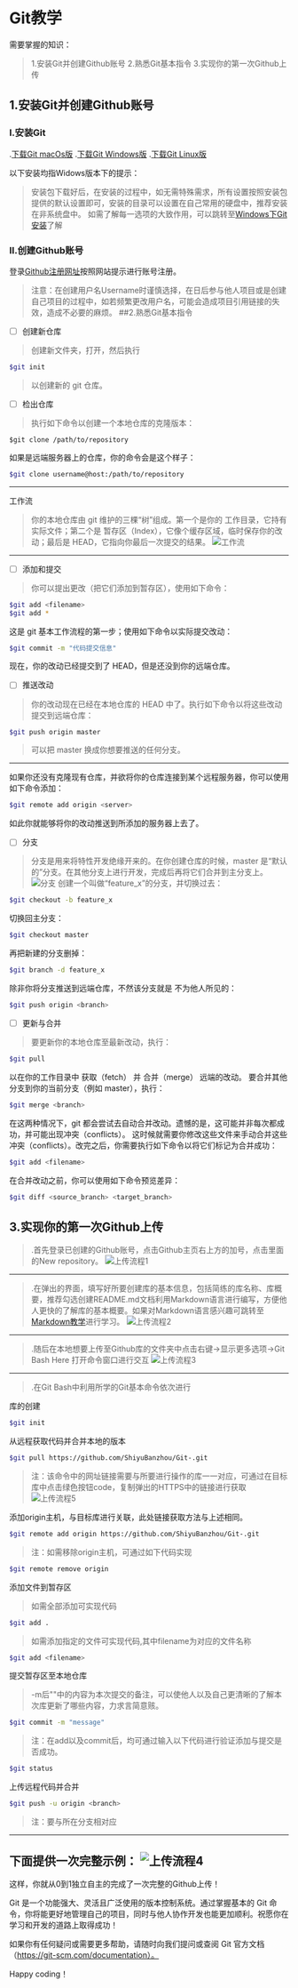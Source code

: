 # Git教学
需要掌握的知识：
>1.安装Git并创建Github账号
2.熟悉Git基本指令
3.实现你的第一次Github上传

## 1.安装Git并创建Github账号

### Ⅰ.安装Git
.[下载Git macOs版](https://git-scm.com/download/mac)
.[下载Git Windows版](https://gitforwindows.org/)
.[下载Git Linux版](https://book.git-scm.com/download/linux)

以下安装均指Widows版本下的提示：

>安装包下载好后，在安装的过程中，如无需特殊需求，所有设置按照安装包提供的默认设置即可，安装的目录可以设置在自己常用的硬盘中，推荐安装在非系统盘中。
如需了解每一选项的大致作用，可以跳转至[Windows下Git安装](https://www.bilibili.com/video/BV1Rb4y1C7z1/?spm_id_from=333.1007.top_right_bar_window_history.content.click)了解

### Ⅱ.创建Github账号
登录[Github注册网址](https://github.com/signup?source=login)按照网站提示进行账号注册。
>注意：在创建用户名Username时谨慎选择，在日后参与他人项目或是创建自己项目的过程中，如若频繁更改用户名，可能会造成项目引用链接的失效，造成不必要的麻烦。
##2.熟悉Git基本指令
- [ ] 创建新仓库
>创建新文件夹，打开，然后执行
``````Bash
$git init
``````
>以创建新的 git 仓库。
- [ ] 检出仓库
>执行如下命令以创建一个本地仓库的克隆版本：
``````Bash:
$git clone /path/to/repository
``````
如果是远端服务器上的仓库，你的命令会是这个样子：
``````Bash
$git clone username@host:/path/to/repository
``````
---
工作流
>你的本地仓库由 git 维护的三棵“树”组成。第一个是你的 工作目录，它持有实际文件；第二个是 暂存区（Index），它像个缓存区域，临时保存你的改动；最后是 HEAD，它指向你最后一次提交的结果。
![工作流](./Image/工作流.png)
---
- [ ] 添加和提交
>你可以提出更改（把它们添加到暂存区），使用如下命令：
``````Bash
$git add <filename>
$git add *
``````
这是 git 基本工作流程的第一步；使用如下命令以实际提交改动：
``````Bash
$git commit -m "代码提交信息"
``````
现在，你的改动已经提交到了 HEAD，但是还没到你的远端仓库。
- [ ] 推送改动
>你的改动现在已经在本地仓库的 HEAD 中了。执行如下命令以将这些改动提交到远端仓库：
``````Bash
$git push origin master
``````
>可以把 master 换成你想要推送的任何分支。
---
如果你还没有克隆现有仓库，并欲将你的仓库连接到某个远程服务器，你可以使用如下命令添加：
``````Bash
$git remote add origin <server>
``````
如此你就能够将你的改动推送到所添加的服务器上去了。
- [ ] 分支
>分支是用来将特性开发绝缘开来的。在你创建仓库的时候，master 是“默认的”分支。在其他分支上进行开发，完成后再将它们合并到主分支上。
![分支](./Image/分支.png)
创建一个叫做“feature_x”的分支，并切换过去：
``````Bash
$git checkout -b feature_x
``````
切换回主分支：
``````Bash
$git checkout master
``````
再把新建的分支删掉：
``````Bash
$git branch -d feature_x
``````
除非你将分支推送到远端仓库，不然该分支就是 不为他人所见的：
``````Bash
$git push origin <branch>
``````
- [ ] 更新与合并
>要更新你的本地仓库至最新改动，执行：
``````Bash
$git pull
``````
以在你的工作目录中 获取（fetch） 并 合并（merge） 远端的改动。
要合并其他分支到你的当前分支（例如 master），执行：
``````Bash
$git merge <branch>
``````
在这两种情况下，git 都会尝试去自动合并改动。遗憾的是，这可能并非每次都成功，并可能出现冲突（conflicts）。 这时候就需要你修改这些文件来手动合并这些冲突（conflicts）。改完之后，你需要执行如下命令以将它们标记为合并成功：
``````Bash
$git add <filename>
``````
在合并改动之前，你可以使用如下命令预览差异：
``````Bash
$git diff <source_branch> <target_branch>
``````
## 3.实现你的第一次Github上传
>.首先登录已创建的Github账号，点击Github主页右上方的加号，点击里面的New repository。
![上传流程1](./Image/上传流程1.png)
---
>.在弹出的界面，填写好所要创建库的基本信息，包括简练的库名称、库概要，推荐勾选创建README.md文档利用Markdown语言进行编写，方便他人更快的了解库的基本概要。如果对Markdown语言感兴趣可跳转至[Markdown教学](https://www.bilibili.com/video/BV1JA411h7Gw/?vd_source=5c35b9cbf8d758302c1e99de23a6465f)进行学习。
![上传流程2](./Image/上传流程2.png)
---
>.随后在本地想要上传至Github库的文件夹中点击右键->显示更多选项->Git Bash Here 打开命令窗口进行交互
![上传流程3](./Image/上传流程3.png)
---
>.在Git Bash中利用所学的Git基本命令依次进行

库的创建
``````Bash
$git init
``````
从远程获取代码并合并本地的版本
``````Bash
$git pull https://github.com/ShiyuBanzhou/Git-.git
``````
>注：该命令中的网址链接需要与所要进行操作的库一一对应，可通过在目标库中点击绿色按钮code，复制弹出的HTTPS中的链接进行获取
![上传流程5](./Image/上传流程5.png)

添加origin主机，与目标库进行关联，此处链接获取方法与上述相同。
``````Bash
$git remote add origin https://github.com/ShiyuBanzhou/Git-.git
``````
>注：如需移除origin主机，可通过如下代码实现
``````Bash
$git remote remove origin
``````
添加文件到暂存区
>如需全部添加可实现代码
``````Bash
$git add .
`````` 
>如需添加指定的文件可实现代码,其中filename为对应的文件名称
``````Bash
$git add <filename>
``````
提交暂存区至本地仓库
>-m后""中的内容为本次提交的备注，可以使他人以及自己更清晰的了解本次库更新了哪些内容，力求言简意赅。
``````Bash
$git commit -m "message"
``````
>注：在add以及commit后，均可通过输入以下代码进行验证添加与提交是否成功。
``````Bash
$git status
``````
上传远程代码并合并
``````Bash
$git push -u origin <branch>
``````
>注：<branch>要与所在分支相对应
---
下面提供一次完整示例：
![上传流程4](./Image/上传流程4.png)
---
这样，你就从0到1独立自主的完成了一次完整的Github上传！

Git 是一个功能强大、灵活且广泛使用的版本控制系统。通过掌握基本的 Git 命令，你将能更好地管理自己的项目，同时与他人协作开发也能更加顺利。祝愿你在学习和开发的道路上取得成功！

如果你有任何疑问或需要更多帮助，请随时向我们提问或查阅 Git 官方文档（https://git-scm.com/documentation）。

Happy coding！

